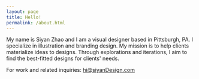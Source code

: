 ```yaml
---
layout: page
title: Hello!
permalink: /about.html
---
```

My name is Siyan Zhao and I am a visual designer based in Pittsburgh, PA. I specialize in illustration and branding design. My mission is to help clients materialize ideas to designs. Through explorations and iterations, I aim to find the best-fitted designs for clients' needs.

For work and related inquiries: hi@siyanDesign.com
